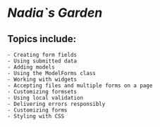 # **_Nadia`s Garden_**
## Topics include:
    - Creating form fields
    - Using submitted data
    - Adding models
    - Using the ModelForms class
    - Working with widgets
    - Accepting files and multiple forms on a page
    - Customizing formsets
    - Using local validation
    - Delivering errors responsibly
    - Customizing forms
    - Styling with CSS
